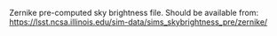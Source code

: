 Zernike pre-computed sky brightness file. Should be available from:  https://lsst.ncsa.illinois.edu/sim-data/sims_skybrightness_pre/zernike/
